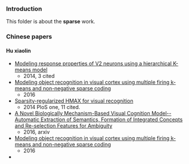 ### Introduction
This folder is about the **sparse** work.

### Chinese papers
#### Hu xiaolin 
- [Modeling response properties of V2 neurons using a hierarchical K-means model][1]
	- 2014, 3 cited
- [Modeling object recognition in visual cortex using multiple firing k-means and non-negative sparse coding][2]
	- 2016
- [Sparsity-regularized HMAX for visual recognition][3]
	- 2014 PloS one, 11 cited.
- [A Novel Biologically Mechanism-Based Visual Cognition Model--Automatic Extraction of Semantics, Formation of Integrated Concepts and Re-selection Features for Ambiguity][4]
	- 2016, arxiv
- [Modeling object recognition in visual cortex using multiple firing k-means and non-negative sparse coding][5]
	- 2016
- 





[1]:	http://qipeng.me/research/publications/HuZhangQiZhang14.pdf
[2]:	http://ac.els-cdn.com/S016516841500290X/1-s2.0-S016516841500290X-main.pdf?_tid=54633b4a-4027-11e6-a08c-00000aacb35d&acdnat=1467445014_c8390737d1d71edf756e71b596650b51
[3]:	http://journals.plos.org/plosone/article/asset?id=10.1371%2Fjournal.pone.0081813.PDF
[4]:	http://arxiv.org/abs/1603.07886
[5]:	http://ac.els-cdn.com/S016516841500290X/1-s2.0-S016516841500290X-main.pdf?_tid=c5539286-4028-11e6-9fc2-00000aacb361&acdnat=1467445633_798e3139ccdb48a6cb2c78108f54748e
